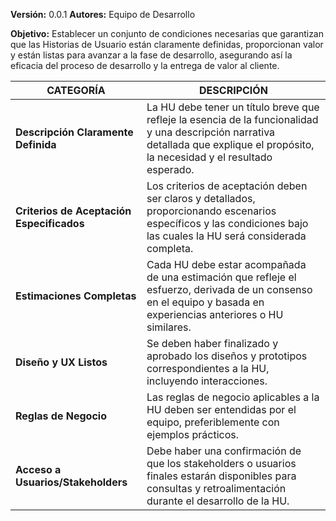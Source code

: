 **Versión:** 0.0.1
**Autores:** Equipo de Desarrollo

**Objetivo:** Establecer un conjunto de condiciones necesarias que garantizan que las Historias de Usuario están claramente definidas, proporcionan valor y están listas para avanzar a la fase de desarrollo, asegurando así la eficacia del proceso de desarrollo y la entrega de valor al cliente.


| **CATEGORÍA** | DESCRIPCIÓN |
|--|--|
|**Descripción Claramente Definida**  | La HU debe tener un título breve que refleje la esencia de la funcionalidad y una descripción narrativa detallada que explique el propósito, la necesidad y el resultado esperado.  |
| **Criterios de Aceptación Especificados** | Los criterios de aceptación deben ser claros y detallados, proporcionando escenarios específicos y las condiciones bajo las cuales la HU será considerada completa.  |
| **Estimaciones Completas** |  Cada HU debe estar acompañada de una estimación que refleje el esfuerzo, derivada de un consenso en el equipo y basada en experiencias anteriores o HU similares. |
| **Diseño y UX Listos** |  Se deben haber finalizado y aprobado los diseños y prototipos correspondientes a la HU, incluyendo interacciones.  |
| **Reglas de Negocio** | Las reglas de negocio aplicables a la HU deben ser entendidas por el equipo, preferiblemente con ejemplos prácticos. |
| **Acceso a Usuarios/Stakeholders** | Debe haber una confirmación de que los stakeholders o usuarios finales estarán disponibles para consultas y retroalimentación durante el desarrollo de la HU. |


 